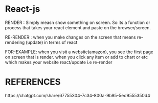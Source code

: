 # React-js

RENDER :  Simply measn show something on screen. So its a function or process that takes your react element and paste on the browser/screen.

RE-RENDER :  when you make changes on the screen that means re-rendering (update) in terms of react

FOR-EXAMPLE: when you visit a website(amazon), you see the first page on screen that is render.
when you click any item or add to chart or etc which makes your website react/update i.e re-render

<h1>REFERENCES</h1>
https://chatgpt.com/share/67755304-7c34-800a-9b95-5ed9555350d4

